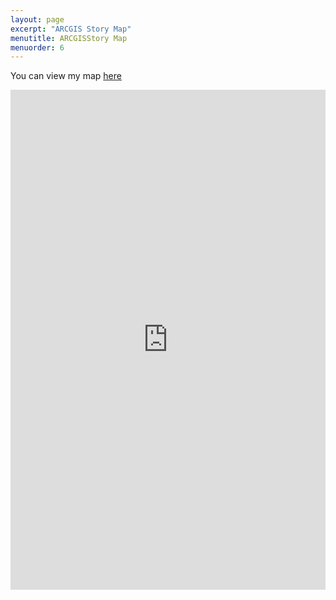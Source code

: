 ```yaml
---
layout: page
excerpt: "ARCGIS Story Map"
menutitle: ARCGISStory Map
menuorder: 6
---
```




You can view my map [here](https://arcg.is/1i4H5S)
<iframe src="https://arcg.is/1i4H5S" frameborder="0" width="100%" height="800"></iframe>

